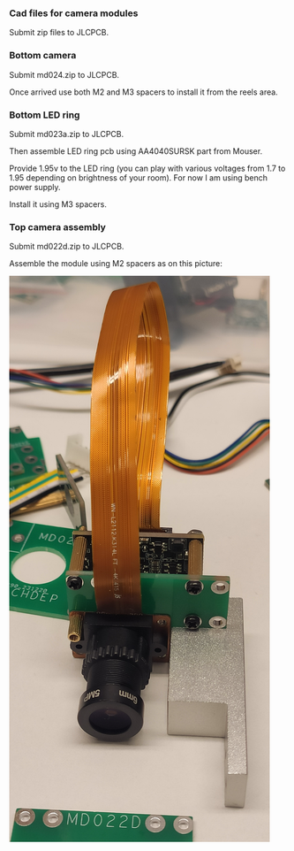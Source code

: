 ### Cad files for camera modules


Submit zip files to JLCPCB.

### Bottom camera

Submit md024.zip to JLCPCB.

Once arrived use both M2 and M3 spacers to install it from the reels area.

### Bottom LED ring

Submit md023a.zip to JLCPCB.

Then assemble LED ring pcb using AA4040SURSK part from Mouser.

Provide 1.95v to the LED ring (you can play with various voltages from 1.7 to 1.95 depending on brightness of your room). For now I am using bench power supply.

Install it using M3 spacers.

### Top camera assembly

Submit md022d.zip to JLCPCB.

Assemble the module using M2 spacers as on this picture:

![Top camera](https://raw.githubusercontent.com/mdepx/neodenyy1/master/images/top_camera_assembly.jpg)
